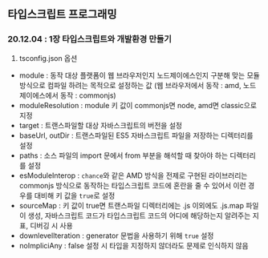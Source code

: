 ## 타입스크립트 프로그래밍

###  20.12.04 : 1장 타입스크립트와 개발환경 만들기

1. tsconfig.json 옵션
- module : 동작 대상 플랫폼이 웹 브라우저인지 노드제이에스인지 구분해 맞는 모듈 방식으로 컴파일 하려는 목적으로 설정하는 값 (웹 브라우저에서 동작 : amd, 노드제이에스에서 동작 : commonjs)
- moduleResolution : module 키 값이 commonjs면 node, amd면 classic으로 지정
- target : 트랜스파일할 대상 자바스크립트의 버전을 설정
- baseUrl, outDir : 트랜스파일된 ES5 자바스크립트 파일을 저장하는 디렉터리를 설정 
- paths : 소스 파일의 import 문에서 from 부분을 해석할 때 찾아야 하는 디렉터리를 설정
- esModuleInterop : `chance`와 같은 AMD 방식을 전제로 구현된 라이브러리는 commonjs 방식으로 동작하는 타입스크립트 코드에 혼란을 줄 수 있어서 이런 경우를 대비해 키 값을 `true`로 설정
- sourceMap : 키 값이 true면 트랜스파일 디렉터리에는 .js 이외에도 .js.map 파일이 생성, 자바스크립트 코드가 타입스크립트 코드의 어디에 해당하는지 알려주는 지표, 디버깅 시 사용
- downlevellteration : generator 문법을 사용하기 위해 `true` 설정
- noImpliciAny : false 설정 시 타입을 지정하지 않더라도 문제로 인식하지 않음